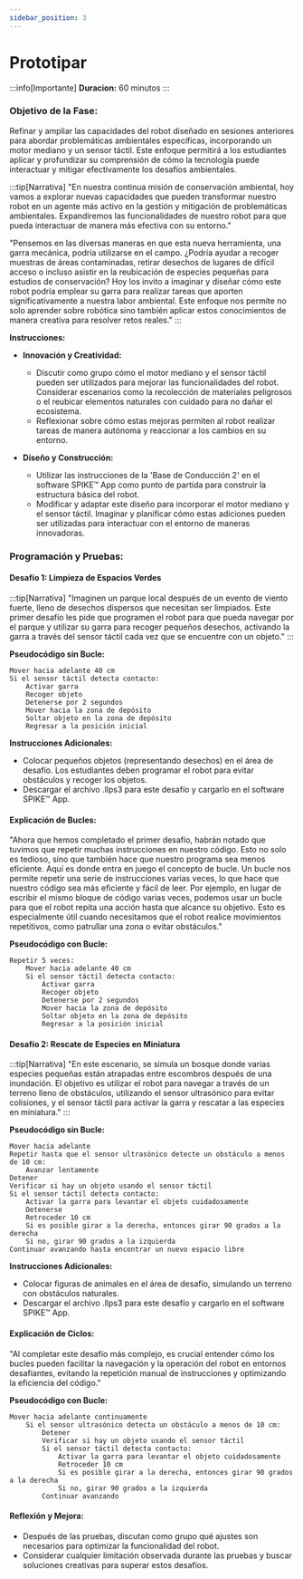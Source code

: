 ```yaml
---
sidebar_position: 3
---
```


# Prototipar

:::info[Importante]
**Duracion:** 60 minutos
:::

### Objetivo de la Fase:
Refinar y ampliar las capacidades del robot diseñado en sesiones anteriores para abordar problemáticas ambientales específicas, incorporando un motor mediano y un sensor táctil. Este enfoque permitirá a los estudiantes aplicar y profundizar su comprensión de cómo la tecnología puede interactuar y mitigar efectivamente los desafíos ambientales.

:::tip[Narrativa]
"En nuestra continua misión de conservación ambiental, hoy vamos a explorar nuevas capacidades que pueden transformar nuestro robot en un agente más activo en la gestión y mitigación de problemáticas ambientales. Expandiremos las funcionalidades de nuestro robot para que pueda interactuar de manera más efectiva con su entorno."

"Pensemos en las diversas maneras en que esta nueva herramienta, una garra mecánica, podría utilizarse en el campo. ¿Podría ayudar a recoger muestras de áreas contaminadas, retirar desechos de lugares de difícil acceso o incluso asistir en la reubicación de especies pequeñas para estudios de conservación? Hoy los invito a imaginar y diseñar cómo este robot podría emplear su garra para realizar tareas que aporten significativamente a nuestra labor ambiental. Este enfoque nos permite no solo aprender sobre robótica sino también aplicar estos conocimientos de manera creativa para resolver retos reales."
:::

**Instrucciones:**

- **Innovación y Creatividad:**
  - Discutir como grupo cómo el motor mediano y el sensor táctil pueden ser utilizados para mejorar las funcionalidades del robot. Considerar escenarios como la recolección de materiales peligrosos o el reubicar elementos naturales con cuidado para no dañar el ecosistema.
  - Reflexionar sobre cómo estas mejoras permiten al robot realizar tareas de manera autónoma y reaccionar a los cambios en su entorno.

- **Diseño y Construcción:**
  - Utilizar las instrucciones de la 'Base de Conducción 2' en el software SPIKE™ App como punto de partida para construir la estructura básica del robot.
  - Modificar y adaptar este diseño para incorporar el motor mediano y el sensor táctil. Imaginar y planificar cómo estas adiciones pueden ser utilizadas para interactuar con el entorno de maneras innovadoras.

### Programación y Pruebas:

#### Desafío 1: Limpieza de Espacios Verdes
:::tip[Narrativa]
"Imaginen un parque local después de un evento de viento fuerte, lleno de desechos dispersos que necesitan ser limpiados. Este primer desafío les pide que programen el robot para que pueda navegar por el parque y utilizar su garra para recoger pequeños desechos, activando la garra a través del sensor táctil cada vez que se encuentre con un objeto."
:::

**Pseudocódigo sin Bucle:**
```plaintext
Mover hacia adelante 40 cm
Si el sensor táctil detecta contacto:
    Activar garra
    Recoger objeto
    Detenerse por 2 segundos
    Mover hacia la zona de depósito
    Soltar objeto en la zona de depósito
    Regresar a la posición inicial
```

**Instrucciones Adicionales:**
- Colocar pequeños objetos (representando desechos) en el área de desafío. Los estudiantes deben programar el robot para evitar obstáculos y recoger los objetos.
- Descargar el archivo .llps3 para este desafío y cargarlo en el software SPIKE™ App.

#### Explicación de Bucles:
"Ahora que hemos completado el primer desafío, habrán notado que tuvimos que repetir muchas instrucciones en nuestro código. Esto no solo es tedioso, sino que también hace que nuestro programa sea menos eficiente. Aquí es donde entra en juego el concepto de bucle. Un bucle nos permite repetir una serie de instrucciones varias veces, lo que hace que nuestro código sea más eficiente y fácil de leer. Por ejemplo, en lugar de escribir el mismo bloque de código varias veces, podemos usar un bucle para que el robot repita una acción hasta que alcance su objetivo. Esto es especialmente útil cuando necesitamos que el robot realice movimientos repetitivos, como patrullar una zona o evitar obstáculos."

**Pseudocódigo con Bucle:**
```plaintext
Repetir 5 veces:
    Mover hacia adelante 40 cm
    Si el sensor táctil detecta contacto:
        Activar garra
        Recoger objeto
        Detenerse por 2 segundos
        Mover hacia la zona de depósito
        Soltar objeto en la zona de depósito
        Regresar a la posición inicial
```

#### Desafío 2: Rescate de Especies en Miniatura
:::tip[Narrativa]
"En este escenario, se simula un bosque donde varias especies pequeñas están atrapadas entre escombros después de una inundación. El objetivo es utilizar el robot para navegar a través de un terreno lleno de obstáculos, utilizando el sensor ultrasónico para evitar colisiones, y el sensor táctil para activar la garra y rescatar a las especies en miniatura."
:::

**Pseudocódigo sin Bucle:**
```plaintext
Mover hacia adelante
Repetir hasta que el sensor ultrasónico detecte un obstáculo a menos de 10 cm:
    Avanzar lentamente
Detener
Verificar si hay un objeto usando el sensor táctil
Si el sensor táctil detecta contacto:
    Activar la garra para levantar el objeto cuidadosamente
    Detenerse
    Retroceder 10 cm
    Si es posible girar a la derecha, entonces girar 90 grados a la derecha
    Si no, girar 90 grados a la izquierda
Continuar avanzando hasta encontrar un nuevo espacio libre
```

**Instrucciones Adicionales:**
- Colocar figuras de animales en el área de desafío, simulando un terreno con obstáculos naturales.
- Descargar el archivo .llps3 para este desafío y cargarlo en el software SPIKE™ App.

#### Explicación de Ciclos:
"Al completar este desafío más complejo, es crucial entender cómo los bucles pueden facilitar la navegación y la operación del robot en entornos desafiantes, evitando la repetición manual de instrucciones y optimizando la eficiencia del código."

**Pseudocódigo con Bucle:**
```plaintext
Mover hacia adelante continuamente
    Si el sensor ultrasónico detecta un obstáculo a menos de 10 cm:
        Detener
        Verificar si hay un objeto usando el sensor táctil
        Si el sensor táctil detecta contacto:
            Activar la garra para levantar el objeto cuidadosamente
            Retroceder 10 cm
            Si es posible girar a la derecha, entonces girar 90 grados a la derecha
            Si no, girar 90 grados a la izquierda
        Continuar avanzando
```

#### Reflexión y Mejora:
- Después de las pruebas, discutan como grupo qué ajustes son necesarios para optimizar la funcionalidad del robot.
- Considerar cualquier limitación observada durante las pruebas y buscar soluciones creativas para superar estos desafíos.
